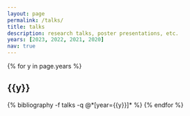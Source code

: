 ```yaml
---
layout: page
permalink: /talks/
title: talks
description: research talks, poster presentations, etc.
years: [2023, 2022, 2021, 2020]
nav: true
---
```




<div class="publications">

{% for y in page.years %}
  <h2 class="year">{{y}}</h2>
  {% bibliography -f talks -q @*[year={{y}}]* %}
{% endfor %}

</div>
